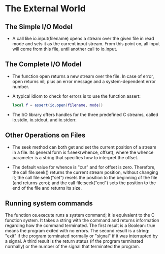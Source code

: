 # The External World #

## The Simple I/O Model ##

- A call like io.input(filename) opens a stream over the given file in read mode and sets it as the current input stream. From this point on, all input will come from this file, until another call to io.input.

## The Complete I/O Model ##

- The function open returns a new stream over the file. In case of error, open returns nil, plus an error message and a system-dependent error number.

- A typical idiom to check for errors is to use the function assert:

    ```lua
    local f = assert(io.open(filename, mode))
    ```

- The I/O library offers handles for the three predefined C streams, called io.stdin, io.stdout, and io.stderr.

## Other Operations on Files ##

- The seek method can both get and set the current position of a stream in a file. Its general form is f:seek(whence, offset), where the whence parameter is a string that specifies how to interpret the offset.

- The default value for whence is "cur" and for offset is zero. Therefore, the call file:seek() returns the current stream position, without changing it; the call file:seek("set") resets the position to the beginning of the file (and returns zero); and the call file:seek("end") sets the position to the end of the file and returns its size.

## Running system commands ##

The function os.execute runs a system command; it is equivalent to the C function system. It takes a string with the command and returns information regarding how the command terminated. The first result is a Boolean: true means the program exited with no errors. The second result is a string: "exit" if the program terminated normally or "signal" if it was interrupted by a signal. A third result is the return status (if the program terminated normally) or the number of the signal that terminated the program.
